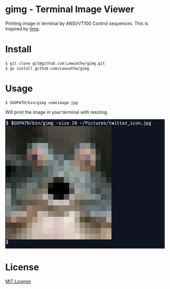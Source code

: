 # gimg - Terminal Image Viewer
Printing image in terminal by ANSI/VT100 Control sequences. This is inspired by [timg](https://github.com/hzeller/timg).

# Install

```
$ git clone git@github.com:Lewuathe/gimg.git
$ go install github.com/Lewuathe/gimg
```

# Usage

```
$ $GOPATH/bin/gimg someimage.jpg
```

Will print the image in your terminal with resizing.

![sample](./gimg/sample.png)

# License

[MIT License](https://opensource.org/licenses/MIT)